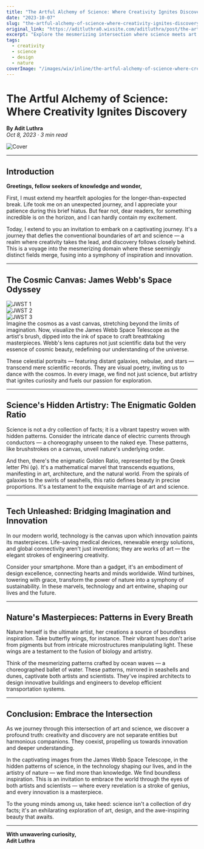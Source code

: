 ```yaml
---
title: "The Artful Alchemy of Science: Where Creativity Ignites Discovery"
date: "2023-10-07"
slug: "the-artful-alchemy-of-science-where-creativity-ignites-discovery"
original_link: "https://aditluthra0.wixsite.com/aditluthra/post/the-artful-alchemy-of-science-where-creativity-ignites-discovery"
excerpt: "Explore the mesmerizing intersection where science meets art — from space telescopes to golden ratios, nature’s poetry, and the technology of tomorrow."
tags:
  - creativity
  - science
  - design
  - nature
coverImage: "/images/wix/inline/the-artful-alchemy-of-science-where-creativity-ignites-discovery-1.jpeg"
---
```


# The Artful Alchemy of Science: Where Creativity Ignites Discovery

**By Adit Luthra**  
*Oct 8, 2023 · 3 min read*

![Cover](/images/wix/inline/the-artful-alchemy-of-science-where-creativity-ignites-discovery-1.jpeg)

---

## Introduction

**Greetings, fellow seekers of knowledge and wonder,**

First, I must extend my heartfelt apologies for the longer-than-expected break. Life took me on an unexpected journey, and I appreciate your patience during this brief hiatus. But fear not, dear readers, for something incredible is on the horizon, and I can hardly contain my excitement.

Today, I extend to you an invitation to embark on a captivating journey. It's a journey that defies the conventional boundaries of art and science — a realm where creativity takes the lead, and discovery follows closely behind. This is a voyage into the mesmerizing domain where these seemingly distinct fields merge, fusing into a symphony of inspiration and innovation.

---

## The Cosmic Canvas: James Webb's Space Odyssey

![JWST 1](/images/wix/inline/the-artful-alchemy-of-science-where-creativity-ignites-discovery-2.jpg)  
![JWST 2](/images/wix/inline/the-artful-alchemy-of-science-where-creativity-ignites-discovery-4.jpg)   
![JWST 3](/images/wix/inline/the-artful-alchemy-of-science-where-creativity-ignites-discovery-6.jpg)  
Imagine the cosmos as a vast canvas, stretching beyond the limits of imagination. Now, visualize the James Webb Space Telescope as the artist's brush, dipped into the ink of space to craft breathtaking masterpieces. Webb's lens captures not just scientific data but the very essence of cosmic beauty, redefining our understanding of the universe.

These celestial portraits — featuring distant galaxies, nebulae, and stars — transcend mere scientific records. They are visual poetry, inviting us to dance with the cosmos. In every image, we find not just science, but artistry that ignites curiosity and fuels our passion for exploration.

---

## Science's Hidden Artistry: The Enigmatic Golden Ratio

Science is not a dry collection of facts; it is a vibrant tapestry woven with hidden patterns. Consider the intricate dance of electric currents through conductors — a choreography unseen to the naked eye. These patterns, like brushstrokes on a canvas, unveil nature's underlying order.

And then, there's the enigmatic Golden Ratio, represented by the Greek letter Phi (φ). It's a mathematical marvel that transcends equations, manifesting in art, architecture, and the natural world. From the spirals of galaxies to the swirls of seashells, this ratio defines beauty in precise proportions. It's a testament to the exquisite marriage of art and science.

---

## Tech Unleashed: Bridging Imagination and Innovation

In our modern world, technology is the canvas upon which innovation paints its masterpieces. Life-saving medical devices, renewable energy solutions, and global connectivity aren't just inventions; they are works of art — the elegant strokes of engineering creativity.

Consider your smartphone. More than a gadget, it's an embodiment of design excellence, connecting hearts and minds worldwide. Wind turbines, towering with grace, transform the power of nature into a symphony of sustainability. In these marvels, technology and art entwine, shaping our lives and the future.

---

## Nature's Masterpieces: Patterns in Every Breath

Nature herself is the ultimate artist, her creations a source of boundless inspiration. Take butterfly wings, for instance. Their vibrant hues don't arise from pigments but from intricate microstructures manipulating light. These wings are a testament to the fusion of biology and artistry.

Think of the mesmerizing patterns crafted by ocean waves — a choreographed ballet of water. These patterns, mirrored in seashells and dunes, captivate both artists and scientists. They've inspired architects to design innovative buildings and engineers to develop efficient transportation systems.

---

## Conclusion: Embrace the Intersection

As we journey through this intersection of art and science, we discover a profound truth: creativity and discovery are not separate entities but harmonious companions. They coexist, propelling us towards innovation and deeper understanding.

In the captivating images from the James Webb Space Telescope, in the hidden patterns of science, in the technology shaping our lives, and in the artistry of nature — we find more than knowledge. We find boundless inspiration. This is an invitation to embrace the world through the eyes of both artists and scientists — where every revelation is a stroke of genius, and every innovation is a masterpiece.

To the young minds among us, take heed: science isn't a collection of dry facts; it's an exhilarating exploration of art, design, and the awe-inspiring beauty that awaits.

---

**With unwavering curiosity,**  
**Adit Luthra**
